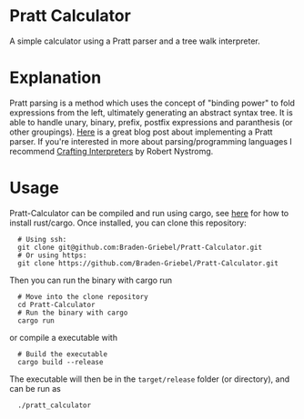 # Pratt Calculator
A simple calculator using a Pratt parser and a
tree walk interpreter.

# Explanation
Pratt parsing is a method which uses the concept
of "binding power" to fold expressions from
the left, ultimately generating an abstract
syntax tree. It is able to handle unary, binary,
prefix, postfix expressions and paranthesis
(or other groupings). [Here](https://matklad.github.io/2020/04/13/simple-but-powerful-pratt-parsing.html)
is a great blog post about implementing a Pratt parser.
If you're interested in more about parsing/programming
languages I recommend [Crafting Interpreters](https://craftinginterpreters.com/)
by Robert Nystromg. 


# Usage
Pratt-Calculator can be compiled and run using cargo,
see [here](https://www.rust-lang.org/tools/install) for
how to install rust/cargo. Once installed, you can
clone this repository:

```{shell}
  # Using ssh: 
  git clone git@github.com:Braden-Griebel/Pratt-Calculator.git
  # Or using https:
  git clone https://github.com/Braden-Griebel/Pratt-Calculator.git
```

Then you can run the binary with cargo run
```{shell}
  # Move into the clone repository
  cd Pratt-Calculator
  # Run the binary with cargo
  cargo run 
```

or compile a executable with
```{shell}
  # Build the executable
  cargo build --release
```

The executable will then be in the `target/release` folder (or directory),
and can be run as
```{shell}
  ./pratt_calculator
```
